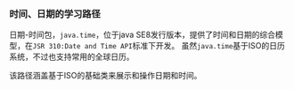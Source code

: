 ### 时间、日期的学习路径
日期-时间包，`java.time`，位于java SE8发行版本，提供了时间和日期的综合模型，在`JSR 310:Date and Time API`标准下开发。
虽然`java.time`基于ISO的日历系统，不过也支持常用的全球日历。

该路径涵盖基于ISO的基础类来展示和操作日期和时间。